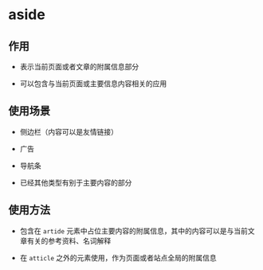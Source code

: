 # aside

## 作用

- 表示当前页面或者文章的附属信息部分

- 可以包含与当前页面或主要信息内容相关的应用

## 使用场景

- 侧边栏（内容可以是友情链接）

- 广告

- 导航条

- 已经其他类型有别于主要内容的部分

## 使用方法

- 包含在 `artide` 元素中占位主要内容的附属信息，其中的内容可以是与当前文章有关的参考资料、名词解释

- 在 `atticle` 之外的元素使用，作为页面或者站点全局的附属信息
